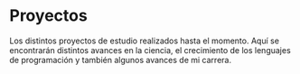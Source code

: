 # Proyectos

Los distintos proyectos de estudio realizados hasta el momento. Aquí se encontrarán distintos avances en la ciencia, el crecimiento de los lenguajes
de programación y también algunos avances de mi carrera.
